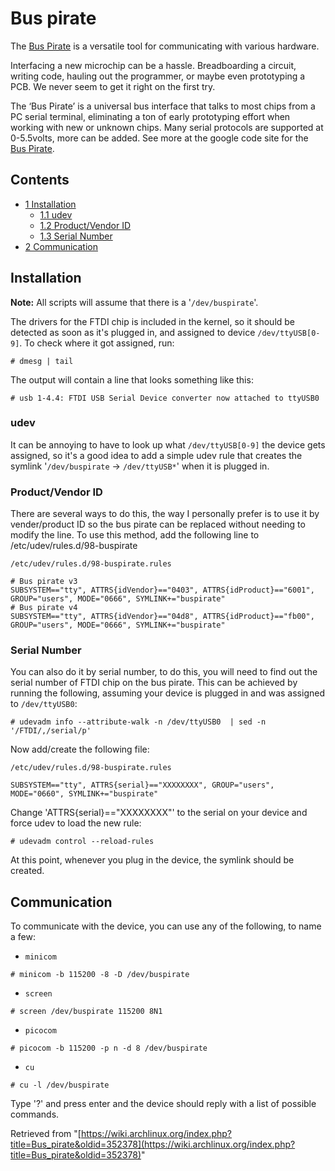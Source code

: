 # Bus pirate

The [Bus Pirate](http://code.google.com/p/the-bus-pirate/) is a versatile tool for communicating with various hardware.

Interfacing a new microchip can be a hassle. Breadboarding a circuit, writing code, hauling out the programmer, or maybe even prototyping a PCB. We never seem to get it right on the first try.

The ‘Bus Pirate’ is a universal bus interface that talks to most chips from a PC serial terminal, eliminating a ton of early prototyping effort when working with new or unknown chips. Many serial protocols are supported at 0-5.5volts, more can be added. See more at the google code site for the [Bus Pirate](http://code.google.com/p/the-bus-pirate/).

## Contents

*   [1 Installation](#Installation)
    *   [1.1 udev](#udev)
    *   [1.2 Product/Vendor ID](#Product.2FVendor_ID)
    *   [1.3 Serial Number](#Serial_Number)
*   [2 Communication](#Communication)

## Installation

**Note:** All scripts will assume that there is a '`/dev/buspirate`'.

The drivers for the FTDI chip is included in the kernel, so it should be detected as soon as it's plugged in, and assigned to device `/dev/ttyUSB[0-9]`. To check where it got assigned, run:

```
# dmesg | tail

```

The output will contain a line that looks something like this:

```
# usb 1-4.4: FTDI USB Serial Device converter now attached to ttyUSB0

```

### udev

It can be annoying to have to look up what `/dev/ttyUSB[0-9]` the device gets assigned, so it's a good idea to add a simple udev rule that creates the symlink '`/dev/buspirate` -> `/dev/ttyUSB*`' when it is plugged in.

### Product/Vendor ID

There are several ways to do this, the way I personally prefer is to use it by vender/product ID so the bus pirate can be replaced without needing to modify the line. To use this method, add the following line to /etc/udev/rules.d/98-buspirate

 `/etc/udev/rules.d/98-buspirate.rules` 

```
# Bus pirate v3
SUBSYSTEM=="tty", ATTRS{idVendor}=="0403", ATTRS{idProduct}=="6001", GROUP="users", MODE="0666", SYMLINK+="buspirate"
# Bus pirate v4
SUBSYSTEM=="tty", ATTRS{idVendor}=="04d8", ATTRS{idProduct}=="fb00", GROUP="users", MODE="0666", SYMLINK+="buspirate"
```

### Serial Number

You can also do it by serial number, to do this, you will need to find out the serial number of FTDI chip on the bus pirate. This can be achieved by running the following, assuming your device is plugged in and was assigned to `/dev/ttyUSB0`:

```
# udevadm info --attribute-walk -n /dev/ttyUSB0  | sed -n '/FTDI/,/serial/p'

```

Now add/create the following file:

 `/etc/udev/rules.d/98-buspirate.rules` 

```
SUBSYSTEM=="tty", ATTRS{serial}=="XXXXXXXX", GROUP="users", MODE="0660", SYMLINK+="buspirate"

```

Change 'ATTRS{serial}=="XXXXXXXX"' to the serial on your device and force udev to load the new rule:

```
# udevadm control --reload-rules

```

At this point, whenever you plug in the device, the symlink should be created.

## Communication

To communicate with the device, you can use any of the following, to name a few:

*   `minicom`

```
# minicom -b 115200 -8 -D /dev/buspirate

```

*   `screen`

```
# screen /dev/buspirate 115200 8N1

```

*   `picocom`

```
# picocom -b 115200 -p n -d 8 /dev/buspirate

```

*   `cu`

```
# cu -l /dev/buspirate

```

Type '?' and press enter and the device should reply with a list of possible commands.

Retrieved from "[https://wiki.archlinux.org/index.php?title=Bus_pirate&oldid=352378](https://wiki.archlinux.org/index.php?title=Bus_pirate&oldid=352378)"
